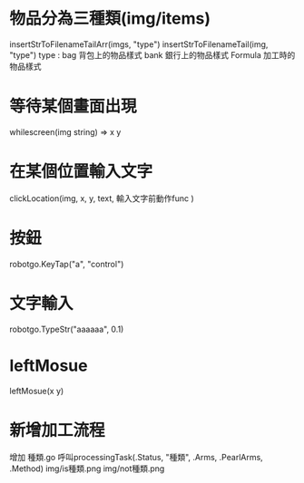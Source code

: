 # 物品分為三種類(img/items)
insertStrToFilenameTailArr(imgs, "type")
insertStrToFilenameTail(img, "type")
type :
    bag 背包上的物品樣式
    bank 銀行上的物品樣式
    Formula 加工時的物品樣式

# 等待某個畫面出現
whilescreen(img string)
=> x y 

# 在某個位置輸入文字
clickLocation(img, x, y, text, 輸入文字前動作func )

# 按鈕
robotgo.KeyTap("a", "control")

# 文字輸入
robotgo.TypeStr("aaaaaa", 0.1)

# leftMosue
leftMosue(x y)

# 新增加工流程
增加 種類.go
呼叫processingTask(.Status, "種類", .Arms, .PearlArms, .Method)
img/is種類.png
img/not種類.png